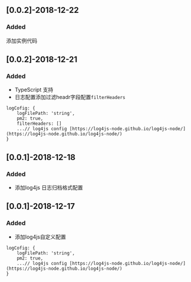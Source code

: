 ## [0.0.2]-2018-12-22

### Added

添加实例代码

## [0.0.2]-2018-12-21

### Added
 - TypeScript 支持
 - 日志配置添加过滤headr字段配置`filterHeaders`

```
logCofig: {
	logFilePath: 'string',
	pm2: true,
	filterHeaders: []
	...// log4js config [https://log4js-node.github.io/log4js-node/](https://log4js-node.github.io/log4js-node/)
}
```


## [0.0.1]-2018-12-18

### Added
 - 添加log4js 日志归档格式配置

## [0.0.1]-2018-12-17

### Added
 - 添加log4js自定义配置

```
logCofig: {
	logFilePath: 'string',
	pm2: true,
	...// log4js config [https://log4js-node.github.io/log4js-node/](https://log4js-node.github.io/log4js-node/)
}
```

